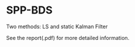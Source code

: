 # SPP-BDS

 Two methods: LS and static Kalman Filter

See the report(.pdf) for more detailed information.
